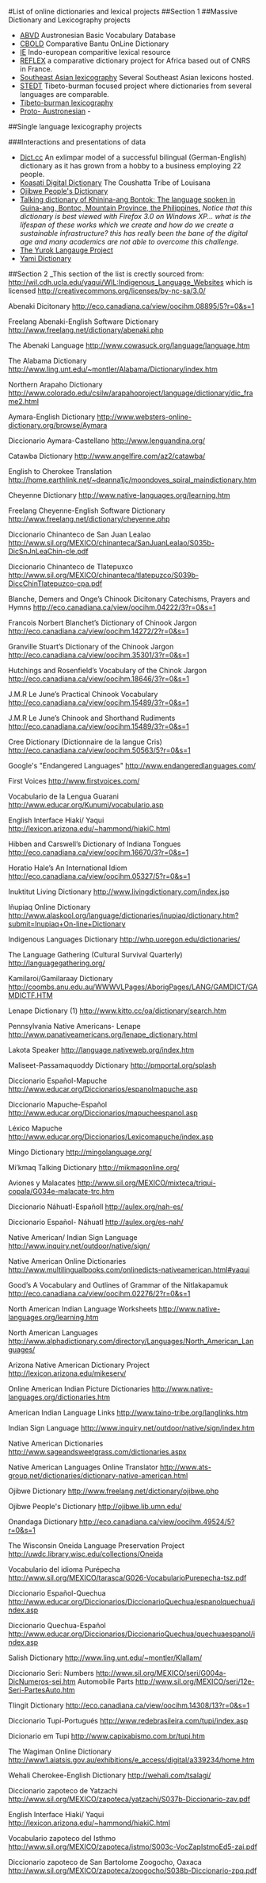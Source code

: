 #List of online dictionaries and lexical projects
##Section 1
##Massive Dictionary and Lexicography projects
* [ABVD](http://language.psy.auckland.ac.nz/austronesian/) Austronesian Basic Vocabulary Database
* [CBOLD](http://www.cbold.ish-lyon.cnrs.fr/) Comparative Bantu OnLine Dictionary
* [IE](http://ielex.mpi.nl./) Indo-european comparitive lexical resource
* [REFLEX](http://www.reflex.cnrs.fr/) a comparative dictionary project for Africa based out of CNRS in France.
* [Southeast Asian lexicography](http://sealang.net/) Several Southeast Asian lexicons hosted.
* [STEDT](http://stedt.berkeley.edu/database) Tibeto-burman focused project  where dictionaries from several languages are comparable.
* [Tibeto-burman lexicography](http://www.himalayanlanguages.org/cdtd)
* [Proto- Austronesian]() - 

##Single language lexicography projects

###Interactions and presentations of data
* [Dict.cc](http://www.dict.cc/) An exlimpar model of a successful bilingual (German-English) dictionary as it has grown from a hobby to a business employing 22 people. 
* [Koasati Digital Dictionary](http://koasati.wm.edu/) The Coushatta Tribe of Louisana
* [Ojibwe People's Dictionary](http://ojibwe.lib.umn.edu/)
* [Talking dictionary of Khinina-ang Bontok: The language spoken in Guina-ang, Bontoc, Mountain Province, the Philippines.](http://htq.minpaku.ac.jp/databases/bontok/) _Notice that this dictionary is best viewed with Firefox 3.0 on Windows XP... what is the lifespan of these works which we create and how do we create a sustainable infrastructure? this has really been the bane of the digital age and many academics are not able to overcome this challenge._
* [The Yurok Langauge Project](http://linguistics.berkeley.edu/~yurok/web/search.php)
* [Yami Dictionary](http://yamibow.cs.pu.edu.tw/index_en.htm)

##Section 2
_This section of the list is crectly sourced from: http://wil.cdh.ucla.edu/yaqui/WIL:Indigenous_Language_Websites which is licensed http://creativecommons.org/licenses/by-nc-sa/3.0/


Abenaki Dicitonary
http://eco.canadiana.ca/view/oocihm.08895/5?r=0&s=1

Freelang Abenaki-English Software Dictionary
http://www.freelang.net/dictionary/abenaki.php

The Abenaki Language
http://www.cowasuck.org/language/language.htm

The Alabama Dictionary
http://www.ling.unt.edu/~montler/Alabama/Dictionary/index.htm

Northern Arapaho Dictionary
http://www.colorado.edu/csilw/arapahoproject/language/dictionary/dic_frame2.html

Aymara-English Dictionary
http://www.websters-online-dictionary.org/browse/Aymara

Diccionario Aymara-Castellano
http://www.lenguandina.org/

Catawba Dictionary
http://www.angelfire.com/az2/catawba/

English to Cherokee Translation
http://home.earthlink.net/~deanna1jc/moondoves_spiral_maindictionary.htm

Cheyenne Dictionary
http://www.native-languages.org/learning.htm

Freelang Cheyenne-English Software Dictionary
http://www.freelang.net/dictionary/cheyenne.php

Diccionario Chinanteco de San Juan Lealao
http://www.sil.org/MEXICO/chinanteca/SanJuanLealao/S035b-DicSnJnLeaChin-cle.pdf

Diccionario Chinanteco de Tlatepuxco
http://www.sil.org/MEXICO/chinanteca/tlatepuzco/S039b-DiccChinTlatepuzco-cpa.pdf

Blanche, Demers and Onge’s Chinook Dicitonary Catechisms, Prayers and Hymns
http://eco.canadiana.ca/view/oocihm.04222/3?r=0&s=1

Francois Norbert Blanchet’s Dictionary of Chinook Jargon
http://eco.canadiana.ca/view/oocihm.14272/2?r=0&s=1

Granville Stuart’s Dictionary of the Chinook Jargon
http://eco.canadiana.ca/view/oocihm.35301/3?r=0&s=1

Hutchings and Rosenfield’s Vocabulary of the Chinok Jargon
http://eco.canadiana.ca/view/oocihm.18646/3?r=0&s=1

J.M.R Le June’s Practical Chinook Vocabulary
http://eco.canadiana.ca/view/oocihm.15489/3?r=0&s=1 

J.M.R Le June’s Chinook and Shorthand Rudiments
http://eco.canadiana.ca/view/oocihm.15489/3?r=0&s=1

Cree Dictionary (Dictionnaire de la Iangue Cris)
http://eco.canadiana.ca/view/oocihm.50563/5?r=0&s=1

Google's "Endangered Languages" 
http://www.endangeredlanguages.com/

First Voices
http://www.firstvoices.com/

Vocabulario de la Lengua Guarani
http://www.educar.org/Kunumi/vocabulario.asp

English Interface Hiaki/ Yaqui
http://lexicon.arizona.edu/~hammond/hiakiC.html

Hibben and Carswell’s Dictionary of Indiana Tongues
http://eco.canadiana.ca/view/oocihm.16670/3?r=0&s=1

Horatio Hale’s An International Idiom
http://eco.canadiana.ca/view/oocihm.05327/5?r=0&s=1

Inuktitut Living Dictionary
http://www.livingdictionary.com/index.jsp

Iñupiaq Online Dictionary
http://www.alaskool.org/language/dictionaries/inupiaq/dictionary.htm?submit=Inupiaq+On-line+Dictionary

Indigenous Languages Dictionary
http://whp.uoregon.edu/dictionaries/

The Language Gathering (Cultural Survival Quarterly)
http://languagegathering.org/

Kamilaroi/Gamilaraay Dictionary
http://coombs.anu.edu.au/WWWVLPages/AborigPages/LANG/GAMDICT/GAMDICTF.HTM

Lenape Dictionary (1)
http://www.kitto.cc/oa/dictionary/search.htm

Pennsylvania Native Americans- Lenape
http://www.panativeamericans.org/lenape_dictionary.html

Lakota Speaker
http://language.nativeweb.org/index.htm

Maliseet-Passamaquoddy Dictionary
http://pmportal.org/splash

Diccionario Español-Mapuche
http://www.educar.org/Diccionarios/espanolmapuche.asp

Diccionario Mapuche-Español
http://www.educar.org/Diccionarios/mapucheespanol.asp

Léxico Mapuche
http://www.educar.org/Diccionarios/Lexicomapuche/index.asp

Mingo Dictionary
http://mingolanguage.org/

Mi’kmaq Talking Dictionary
http://mikmaqonline.org/

Aviones y Malacates
http://www.sil.org/MEXICO/mixteca/triqui-copala/G034e-malacate-trc.htm

Diccionario Náhuatl-Españoll
http://aulex.org/nah-es/

Diccionario Español- Náhuatl
http://aulex.org/es-nah/

Native American/ Indian Sign Language
http://www.inquiry.net/outdoor/native/sign/

Native American Online Dictionaries
http://www.multilingualbooks.com/onlinedicts-nativeamerican.html#yaqui

Good’s A Vocabulary and Outlines of Grammar of the Nitlakapamuk
http://eco.canadiana.ca/view/oocihm.02276/2?r=0&s=1

North American Indian Language Worksheets
http://www.native-languages.org/learning.htm

North American Languages
http://www.alphadictionary.com/directory/Languages/North_American_Languages/

Arizona Native American Dictionary Project
http://lexicon.arizona.edu/mikeserv/

Online American Indian Picture Dictionaries
http://www.native-languages.org/dictionaries.htm

American Indian Language Links
http://www.taino-tribe.org/langlinks.htm

Indian Sign Language
http://www.inquiry.net/outdoor/native/sign/index.htm

Native American Dictionaries
http://www.sageandsweetgrass.com/dictionaries.aspx

Native American Languages Online Translator
http://www.ats-group.net/dictionaries/dictionary-native-american.html

Ojibwe Dictionary
http://www.freelang.net/dictionary/ojibwe.php

Ojibwe People's Dictionary
http://ojibwe.lib.umn.edu/

Onandaga Dictionary
http://eco.canadiana.ca/view/oocihm.49524/5?r=0&s=1

The Wisconsin Oneida Language Preservation Project
http://uwdc.library.wisc.edu/collections/Oneida

Vocabulario del idioma Purépecha
http://www.sil.org/MEXICO/tarasca/G026-VocabularioPurepecha-tsz.pdf

Diccionario Español-Quechua
http://www.educar.org/Diccionarios/DiccionarioQuechua/espanolquechua/index.asp

Diccionario Quechua-Español
http://www.educar.org/Diccionarios/DiccionarioQuechua/quechuaespanol/index.asp

Salish Dictionary
http://www.ling.unt.edu/~montler/Klallam/

Diccionario Seri:
Numbers
http://www.sil.org/MEXICO/seri/G004a-DicNumeros-sei.htm
Automobile Parts
http://www.sil.org/MEXICO/seri/12e-Seri-PartesAuto.htm

Tlingit Dictionary
http://eco.canadiana.ca/view/oocihm.14308/13?r=0&s=1

Diccionario Tupí-Portugués
http://www.redebrasileira.com/tupi/index.asp

Dicionario em Tupi
http://www.capixabismo.com.br/tupi.htm

The Wagiman Online Dictionary
http://www1.aiatsis.gov.au/exhibitions/e_access/digital/a339234/home.htm

Wehali Cherokee-English Dictionary
http://wehali.com/tsalagi/

Diccionario zapoteco de Yatzachi
http://www.sil.org/MEXICO/zapoteca/yatzachi/S037b-Diccionario-zav.pdf

English Interface Hiaki/ Yaqui
http://lexicon.arizona.edu/~hammond/hiakiC.html

Vocabulario zapoteco del Isthmo
http://www.sil.org/MEXICO/zapoteca/istmo/S003c-VocZapIstmoEd5-zai.pdf

Diccionario zapoteco de San Bartolome Zoogocho, Oaxaca
http://www.sil.org/MEXICO/zapoteca/zoogocho/S038b-Diccionario-zpq.pdf
